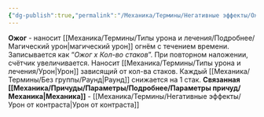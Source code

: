 ```yaml
---
{"dg-publish":true,"permalink":"/Механика/Термины/Негативные эффекты/Ожог/","noteIcon":"","created":"2025-08-21T13:47:52.729+03:00","updated":"2025-09-02T20:42:51.999+03:00"}
---
```


**Ожог** - наносит [[Механика/Термины/Типы урона и лечения/Подробнее/Магический урон\|магический урон]] огнём с течением времени. Записывается как “*Ожог х Кол-во стаков*”. При повторном наложении, счётчик увеличивается. Наносит [[Механика/Термины/Типы урона и лечения/Урон\|Урон]] зависящий от кол-ва стаков. Каждый [[Механика/Термины/Без группы/Раунд\|Раунд]] снижается на 1 стак. 
**Связанная [[Механика/Причуды/Параметры/Подробнее/Параметры причуд/Механика\|Механика]]** - [[Механика/Термины/Негативные эффекты/Урон от контраста\|Урон от контраста]]